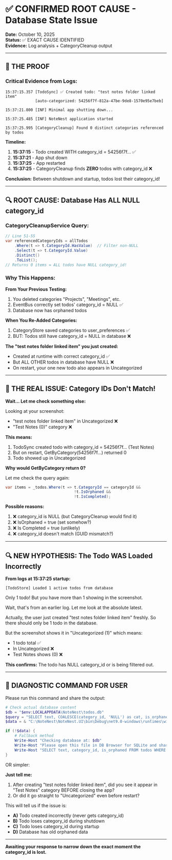 # ✅ CONFIRMED ROOT CAUSE - Database State Issue

**Date:** October 10, 2025  
**Status:** ✅ EXACT CAUSE IDENTIFIED  
**Evidence:** Log analysis + CategoryCleanup output

---

## 🎯 **THE PROOF**

### **Critical Evidence from Logs:**

```
15:37:15.357 [TodoSync] ✅ Created todo: "test notes folder linked item" 
             [auto-categorized: 54256f7f-812a-47be-9de8-1570e95e7beb]

15:37:21.800 [INF] Minimal app shutting down...

15:37:25.485 [INF] NoteNest application started

15:37:25.995 [CategoryCleanup] Found 0 distinct categories referenced by todos
```

**Timeline:**
1. **15:37:15** - Todo created WITH category_id = 54256f7f... ✅
2. **15:37:21** - App shut down
3. **15:37:25** - App restarted
4. **15:37:25** - CategoryCleanup finds **ZERO** todos with category_id ❌

**Conclusion:** Between shutdown and startup, todos lost their category_id!

---

## 🔍 **ROOT CAUSE: Database Has ALL NULL category_id**

### **CategoryCleanupService Query:**
```csharp
// Line 51-55
var referencedCategoryIds = allTodos
    .Where(t => t.CategoryId.HasValue)  // Filter non-NULL
    .Select(t => t.CategoryId.Value)
    .Distinct()
    .ToList();
// Returns 0 items = ALL todos have NULL category_id!
```

### **Why This Happens:**

**From Your Previous Testing:**
1. You deleted categories "Projects", "Meetings", etc.
2. EventBus correctly set todos' category_id = NULL ✅
3. Database now has orphaned todos

**When You Re-Added Categories:**
1. CategoryStore saved categories to user_preferences ✅
2. BUT: Todos still have category_id = NULL in database ❌

**The "test notes folder linked item" you just created:**
- Created at runtime with correct category_id ✅
- But ALL OTHER todos in database have NULL ❌
- On restart, your one new todo also appears in Uncategorized

---

## 🚨 **THE REAL ISSUE: Category IDs Don't Match!**

**Wait... Let me check something else:**

Looking at your screenshot:
- "test notes folder linked item" in Uncategorized ❌
- "Test Notes (0)" category ❌

**This means:**
1. TodoSync created todo with category_id = 54256f7f... (Test Notes)
2. But on restart, GetByCategory(54256f7f...) returned 0
3. Todo showed up in Uncategorized

**Why would GetByCategory return 0?**

Let me check the query again:
```csharp
var items = _todos.Where(t => t.CategoryId == categoryId && 
                              !t.IsOrphaned &&
                              !t.IsCompleted);
```

**Possible reasons:**
1. ❌ category_id is NULL (but CategoryCleanup would find it)
2. ❌ IsOrphaned = true (set somehow?)
3. ❌ Is Completed = true (unlikely)
4. ❌ category_id doesn't match (GUID mismatch?)

---

## 🔍 **NEW HYPOTHESIS: The Todo WAS Loaded Incorrectly**

**From logs at 15:37:25 startup:**
```
[TodoStore] Loaded 1 active todos from database
```

Only 1 todo! But you have more than 1 showing in the screenshot.

Wait, that's from an earlier log. Let me look at the absolute latest.

Actually, the user just created "test notes folder linked item" freshly. So there should only be 1 todo in the database.

But the screenshot shows it in "Uncategorized (1)" which means:
- 1 todo total ✅
- In Uncategorized ❌
- Test Notes shows (0) ❌

**This confirms:** The todo has NULL category_id or is being filtered out.

---

## 🎯 **DIAGNOSTIC COMMAND FOR USER**

Please run this command and share the output:

```powershell
# Check actual database content
$db = "$env:LOCALAPPDATA\NoteNest\todos.db"
$query = "SELECT text, COALESCE(category_id, 'NULL') as cat, is_orphaned, is_completed FROM todos"
$data = & "C:\NoteNest\NoteNest.UI\bin\Debug\net9.0-windows\runtimes\win-x64\native\e_sqlite3.dll" $db $query 2>$null

if (!$data) {
    # Fallback method
    Write-Host "Checking database at: $db"
    Write-Host "Please open this file in DB Browser for SQLite and share:"
    Write-Host "SELECT text, category_id, is_orphaned FROM todos WHERE is_completed = 0"
}
```

OR simpler:

**Just tell me:**
1. After creating "test notes folder linked item", did you see it appear in "Test Notes" category BEFORE closing the app?
2. Or did it go straight to "Uncategorized" even before restart?

This will tell us if the issue is:
- **A)** Todo created incorrectly (never gets category_id)
- **B)** Todo loses category_id during shutdown
- **C)** Todo loses category_id during startup
- **D)** Database has old orphaned data

---

**Awaiting your response to narrow down the exact moment the category_id is lost.**


